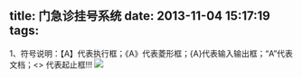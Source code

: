 title: 门急诊挂号系统
date: 2013-11-04 15:17:19
tags:
---
1、符号说明：【A】代表执行框；《A》代表菱形框；{A}代表输入输出框；“A”代表文档；<> 代表起止框!!!
![](http://ww2.sinaimg.cn/large/5e8cb366jw1e62o63tkv3j20dh078q5a.jpg)